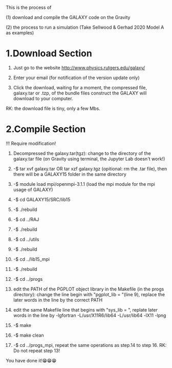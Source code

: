 This is the process of 

(1) download and compile the GALAXY code on the Gravity

(2) the process to run a simulation (Take Sellwood & Gerhad 2020 Model A as examples)

# 1.Download Section

1. Just go to the website http://www.physics.rutgers.edu/galaxy/

2. Enter your email (for notification of the version update only)

3. Click the download, waiting for a moment, the compressed file, galaxy.tar or .tzp, of the bundle files construct the GALAXY will download to your computer.

RK: the download file is tiny, only a few Mbs. 

# 2.Compile Section

!!! Require modification!

1. Decompressed the galaxy.tar(tgz): change to the directory of the galaxy.tar file (on Gravity using terminal, the Jupyter Lab doesn't work!)

2. -$ tar xvf galaxy.tar OR tar xzf galaxy.tgz (opitional: rm the .tar file), then there will be a GALAXY15 folder in the same directory

3. -$ module load mpi/openmpi-3.1.1 (load the mpi module for the mpi usage of GALAXY)

4. -$ cd GALAXY15/SRC/lib15

5. -$ ./rebuild

6. -$ cd ../RAJ

7. -$ ./rebuild

8. -$ cd ../utils

9. -$ ./rebuild

10. -$ cd ../lib15_mpi

11. -$ ./rebuild

12. -$ cd ../progs

13. edit the PATH of the PGPLOT object library in the Makefile (in the progs directory): change the line begin with "pgplot_lib = "(line 9), replace the later words in the line by the correct PATH

14. edit the same Makefile line that begins with "sys_lib = ", replate later words in the line by -lgfortran -L/usr/X11R6/lib64 -L/usr/lib64 -lX11 -lpng

15. -$ make

16. -$ make clean

17. -$ cd ../progs_mpi, repeat the same operations as step.14 to step 16. RK: Do not repeat step 13!

You have done it!😁😁😁
